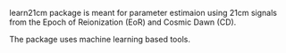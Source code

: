 learn21cm package is meant for parameter estimaion using 21cm signals from the Epoch of Reionization (EoR) and Cosmic Dawn (CD).

The package uses machine learning based tools.
